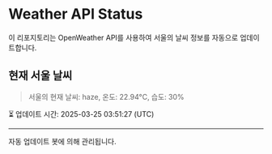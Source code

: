
# Weather API Status

이 리포지토리는 OpenWeather API를 사용하여 서울의 날씨 정보를 자동으로 업데이트합니다.

## 현재 서울 날씨
> 서울의 현재 날씨: haze, 온도: 22.94°C, 습도: 30%

⏳ 업데이트 시간: 2025-03-25 03:51:27 (UTC)

---
자동 업데이트 봇에 의해 관리됩니다.
